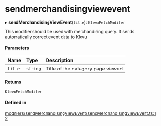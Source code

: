 # sendmerchandisingviewevent
      
▸ **sendMerchandisingViewEvent**(`title`): `KlevuFetchModifer`

This modifier should be used with merchandising query. It sends
automatically correct event data to Klevu

#### Parameters

| Name | Type | Description |
| :------ | :------ | :------ |
| `title` | `string` | Title of the category page viewed |

#### Returns

`KlevuFetchModifer`

#### Defined in

[modifiers/sendMerchandisingViewEvent/sendMerchandisingViewEvent.ts:12](https://github.com/klevultd/frontend-sdk/blob/6dc6e86/packages/klevu-core/src/modifiers/sendMerchandisingViewEvent/sendMerchandisingViewEvent.ts#L12)

